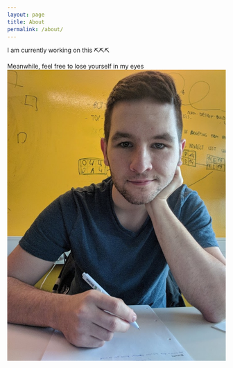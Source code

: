 ```yaml
---
layout: page
title: About
permalink: /about/
---
```


I am currently working on this ⛏️⛏️⛏️

Meanwhile, feel free to lose yourself in my eyes
![workingzdenecek](images\workingonit.jpg)